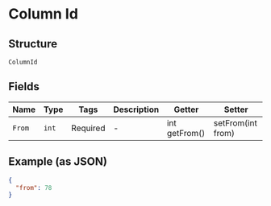 
# Column Id

## Structure

`ColumnId`

## Fields

| Name | Type | Tags | Description | Getter | Setter |
|  --- | --- | --- | --- | --- | --- |
| `From` | `int` | Required | - | int getFrom() | setFrom(int from) |

## Example (as JSON)

```json
{
  "from": 78
}
```

